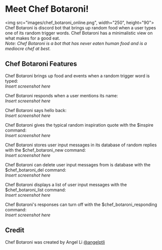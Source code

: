 # Meet Chef Botaroni!
<img src="images/chef_botaroni_online.png", width="250", height="90"><br/>
Chef Botaroni is discord bot that brings up random food when a user types one of its random trigger words. Chef Botaroni has a minimalistic view on what makes for a good eat.<br/>
*Note: Chef Botaroni is a bot that has never eaten human food and is a mediocre chef at best.*<br/>

## Chef Botaroni Features
Chef Botaroni brings up food and events when a random trigger word is typed:<br/>
*Insert screenshot here*<br/>

Chef Botaroni responds when a user mentions its name:<br/>
*Insert screenshot here*<br/>

Chef Botaroni says hello back:<br/>
*Insert screenshot here*<br/>

Chef Botaroni gives the typical random inspiration quote with the $inspire command:<br/>
*Insert screenshot here*<br/>

Chef Botaroni stores user input messages in its database of random replies with the $chef_botaroni_new command:<br/>
*Insert screenshot here*<br/>

Chef Botaroni can delete user input messages from is database with the $chef_botaroni_del command:<br/>
*Insert screenshot here*<br/>

Chef Botaroni displays a list of user input messages with the $chef_botaroni_list command:<br/>
*Insert screenshot here*<br/>

Chef Botaroni's responses can turn off with the $chef_botaroni_responding command:<br/>
*Insert screenshot here*<br/>

## Credit
Chef Botaroni was created by Angel Li [@angelptli](https://github.com/angelptli)